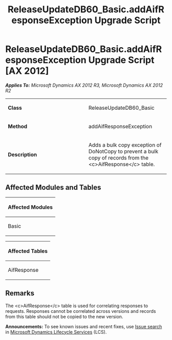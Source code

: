 ﻿---
title: ReleaseUpdateDB60_Basic.addAifResponseException Upgrade Script
TOCTitle: ReleaseUpdateDB60_Basic.addAifResponseException Upgrade Script
ms:assetid: a3cffef8-8f52-e503-ee71-9add92519bbb
ms:mtpsurl: https://msdn.microsoft.com/en-us/library/JJ736767(v=AX.60)
ms:contentKeyID: 49710199
ms.date: 05/18/2015
mtps_version: v=AX.60
---

# ReleaseUpdateDB60\_Basic.addAifResponseException Upgrade Script [AX 2012]


_**Applies To:** Microsoft Dynamics AX 2012 R3, Microsoft Dynamics AX 2012 R2_

<table>
<colgroup>
<col style="width: 50%" />
<col style="width: 50%" />
</colgroup>
<tbody>
<tr class="odd">
<td><p><strong>Class</strong></p></td>
<td><p>ReleaseUpdateDB60_Basic</p></td>
</tr>
<tr class="even">
<td><p><strong>Method</strong></p></td>
<td><p>addAifResponseException</p></td>
</tr>
<tr class="odd">
<td><p><strong>Description</strong></p></td>
<td><p>Adds a bulk copy exception of DoNotCopy to prevent a bulk copy of records from the &lt;c&gt;AifResponse&lt;/c&gt; table.</p></td>
</tr>
</tbody>
</table>


## Affected Modules and Tables

<table>
<colgroup>
<col style="width: 100%" />
</colgroup>
<thead>
<tr class="header">
<th><p>Affected Modules</p></th>
</tr>
</thead>
<tbody>
<tr class="odd">
<td><p>Basic</p></td>
</tr>
</tbody>
</table>


<table>
<colgroup>
<col style="width: 100%" />
</colgroup>
<thead>
<tr class="header">
<th><p>Affected Tables</p></th>
</tr>
</thead>
<tbody>
<tr class="odd">
<td><p>AifResponse</p></td>
</tr>
</tbody>
</table>


## Remarks

The \<c\>AifResponse\</c\> table is used for correlating responses to requests. Responses cannot be correlated across versions and records from this table should not be copied to the new version.

  
**Announcements:** To see known issues and recent fixes, use [Issue search](http://go.microsoft.com/fwlink/?linkid=389258) in [Microsoft Dynamics Lifecycle Services](http://go.microsoft.com/fwlink/?linkid=306505) (LCS).

